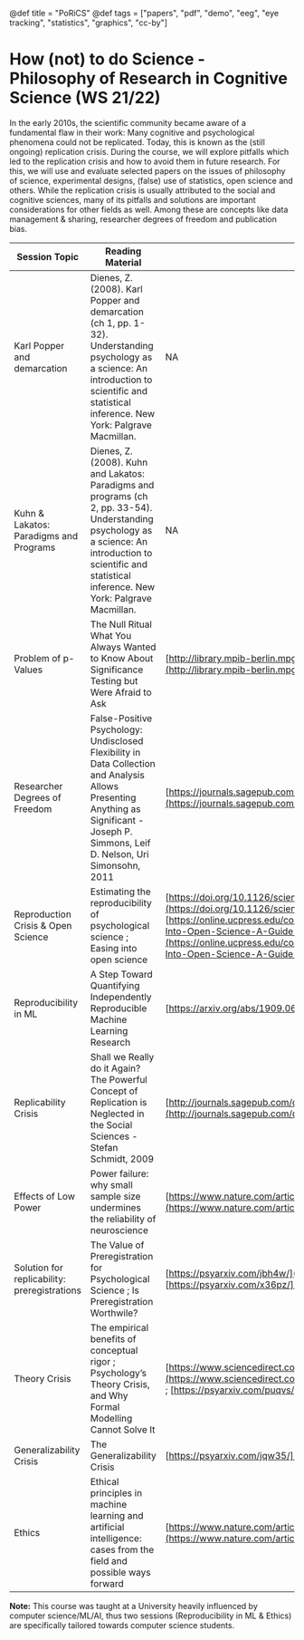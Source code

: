 @def title = "PoRiCS" 
@def tags = ["papers", "pdf", "demo", "eeg", "eye tracking", "statistics", "graphics", "cc-by"]

# How (not) to do Science - Philosophy of Research in Cognitive Science (WS 21/22)

In the early 2010s, the scientific community became aware of a fundamental flaw in their work: Many cognitive and psychological phenomena could not be replicated. Today, this is known as the (still ongoing) replication crisis. During the course, we will explore pitfalls which led to the replication crisis and how to avoid them in future research. For this, we will use and evaluate selected papers on the issues of philosophy of science, experimental designs, (false) use of statistics, open science and others. While the replication crisis is usually attributed to the social and cognitive sciences, many of its pitfalls and solutions are important considerations for other fields as well. Among these are concepts like data management & sharing, researcher degrees of freedom and publication bias.



| **Session Topic** | **Reading Material** | **Link to Paper** |
|-------------------|----------------------|-------------------|
Karl Popper and demarcation | Dienes, Z. (2008). Karl Popper and demarcation (ch 1, pp. 1-32). Understanding psychology as a science: An introduction to scientific and statistical inference. New York: Palgrave Macmillan. | NA
Kuhn & Lakatos: Paradigms and Programs | Dienes, Z. (2008). Kuhn and Lakatos: Paradigms and programs (ch 2, pp. 33-54). Understanding psychology as a science: An introduction to scientific and statistical inference. New York: Palgrave Macmillan. | NA
Problem of p-Values | The Null Ritual What You Always Wanted to Know About Significance Testing but Were Afraid to Ask | [http://library.mpib-berlin.mpg.de/ft/gg/GG_Null_2004.pdf](http://library.mpib-berlin.mpg.de/ft/gg/GG_Null_2004.pdf)
Researcher Degrees of Freedom | False-Positive Psychology: Undisclosed Flexibility in Data Collection and Analysis Allows Presenting Anything as Significant - Joseph P. Simmons, Leif D. Nelson, Uri Simonsohn, 2011 | [https://journals.sagepub.com/doi/10.1177/0956797611417632](https://journals.sagepub.com/doi/10.1177/0956797611417632)
Reproduction Crisis & Open Science | Estimating the reproducibility of psychological science ; Easing into open science |[https://doi.org/10.1126/science.aac4716](https://doi.org/10.1126/science.aac4716) ; [https://online.ucpress.edu/collabra/article/7/1/18684/115927/Easing-Into-Open-Science-A-Guide-for-Graduate](https://online.ucpress.edu/collabra/article/7/1/18684/115927/Easing-Into-Open-Science-A-Guide-for-Graduate)
|Reproducibility in ML | A Step Toward Quantifying Independently Reproducible Machine Learning Research  | [https://arxiv.org/abs/1909.06674](https://arxiv.org/abs/1909.06674)
| Replicability Crisis | Shall we Really do it Again? The Powerful Concept of Replication is Neglected in the Social Sciences - Stefan Schmidt, 2009 | [http://journals.sagepub.com/doi/10.1037/a0015108](http://journals.sagepub.com/doi/10.1037/a0015108)
|Effects of Low Power|Power failure: why small sample size undermines the reliability of neuroscience|[https://www.nature.com/articles/nrn3475](https://www.nature.com/articles/nrn3475)
|Solution for replicability: preregistrations| The Value of Preregistration for Psychological Science ; Is Preregistration Worthwile? | [https://psyarxiv.com/jbh4w/](https://psyarxiv.com/jbh4w/) ; [https://psyarxiv.com/x36pz/](https://psyarxiv.com/x36pz/)
Theory Crisis| The empirical benefits of conceptual rigor ; Psychology’s Theory Crisis, and Why Formal Modelling Cannot Solve It| [https://www.sciencedirect.com/science/article/pii/S0022103115001092](https://www.sciencedirect.com/science/article/pii/S0022103115001092) ; [https://psyarxiv.com/puqvs/](https://psyarxiv.com/puqvs/) |
Generalizability Crisis |The Generalizability Crisis | [https://psyarxiv.com/jqw35/](https://psyarxiv.com/jqw35/) |
Ethics |Ethical principles in machine learning and artificial intelligence: cases from the field and possible ways forward| [https://www.nature.com/articles/s41599-020-0501-9](https://www.nature.com/articles/s41599-020-0501-9) |

**Note:** This course was taught at a University heavily influenced by computer science/ML/AI, thus two sessions (Reproducibility in ML & Ethics) are specifically tailored towards computer science students.
